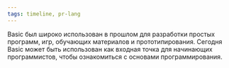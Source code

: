 ```yaml
---
tags: timeline, pr-lang
--- 
```


<span 
	  class='ob-timelines-interpretation' 
	  data-date='1964-11-01' 
	  data-event_title='Basic' 
	  data-class='pr-lang' 
	  data-interpretation_number='4'
	  data-title='Практика'
	  > 
</span>

Basic был широко использован в прошлом для разработки простых программ, игр, обучающих материалов и прототипирования. Сегодня Basic может быть использован как входная точка для начинающих программистов, чтобы ознакомиться с основами программирования.

